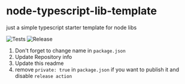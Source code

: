 # node-typescript-lib-template

just a simple typescript starter template for node libs

![Tests](https://github.com/naxmefy/node-typescript-lib-template/workflows/Tests/badge.svg)
![Release](https://github.com/naxmefy/node-typescript-lib-template/workflows/Release/badge.svg)

1. Don't forget to change name in `package.json`
2. Update Repository info
3. Update this readme
4. remove `private: true` in `package.json` if you want to publish it and disable `release action`
